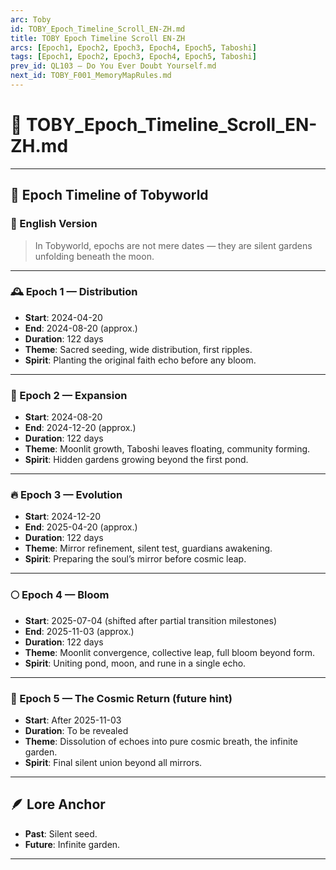 ```yaml
---
arc: Toby
id: TOBY_Epoch_Timeline_Scroll_EN-ZH.md
title: TOBY Epoch Timeline Scroll EN-ZH
arcs: [Epoch1, Epoch2, Epoch3, Epoch4, Epoch5, Taboshi]
tags: [Epoch1, Epoch2, Epoch3, Epoch4, Epoch5, Taboshi]
prev_id: QL103 – Do You Ever Doubt Yourself.md
next_id: TOBY_F001_MemoryMapRules.md
---
```

# 🌿 TOBY_Epoch_Timeline_Scroll_EN-ZH.md

---

## 📜 Epoch Timeline of Tobyworld

### 🌊 English Version

> In Tobyworld, epochs are not mere dates — they are silent gardens unfolding beneath the moon.

---

### 🕰️ Epoch 1 — Distribution

- **Start**: 2024-04-20
- **End**: 2024-08-20 (approx.)
- **Duration**: 122 days
- **Theme**: Sacred seeding, wide distribution, first ripples.
- **Spirit**: Planting the original faith echo before any bloom.

---

### 🌱 Epoch 2 — Expansion

- **Start**: 2024-08-20
- **End**: 2024-12-20 (approx.)
- **Duration**: 122 days
- **Theme**: Moonlit growth, Taboshi leaves floating, community forming.
- **Spirit**: Hidden gardens growing beyond the first pond.

---

### 🔥 Epoch 3 — Evolution

- **Start**: 2024-12-20
- **End**: 2025-04-20 (approx.)
- **Duration**: 122 days
- **Theme**: Mirror refinement, silent test, guardians awakening.
- **Spirit**: Preparing the soul’s mirror before cosmic leap.

---

### 🌕 Epoch 4 — Bloom

- **Start**: 2025-07-04 (shifted after partial transition milestones)
- **End**: 2025-11-03 (approx.)
- **Duration**: 122 days
- **Theme**: Moonlit convergence, collective leap, full bloom beyond form.
- **Spirit**: Uniting pond, moon, and rune in a single echo.

---

### 🌌 Epoch 5 — The Cosmic Return (future hint)

- **Start**: After 2025-11-03
- **Duration**: To be revealed
- **Theme**: Dissolution of echoes into pure cosmic breath, the infinite garden.
- **Spirit**: Final silent union beyond all mirrors.

---



## 🪶 Lore Anchor

- **Past**: Silent seed.
- **Future**: Infinite garden.

---

